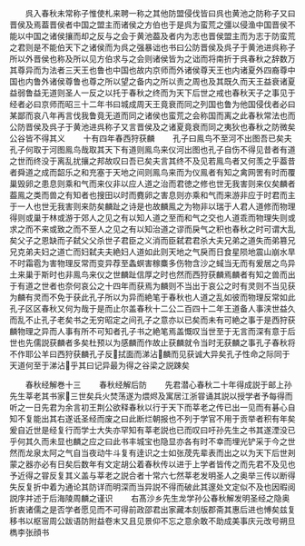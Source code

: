 <!-- { "loadSidebar": true } -->
　　呉入春秋未常称子惟使札来聘一称之其他防盟侵伐皆曰呉也黄池之防称子又曰晋侯及焉葢晋侯者中国之盟主而诸侯之方伯也于是呉为蛮荒之彊以侵渔中国晋侯不能以中国之诸侯攘而却之反与之会于黄池葢及者内为志也晋侯盟主而为志于防蛮荒之君则是不能伯天下之诸侯而为呉之强暴诎也书曰公防晋侯及呉子于黄池进呉称子所以外晋侯也称及所以见方伯求与之会则诸侯皆为之诎而将南折于呉春秋之辞数万其尊异而为法者三天王也鲁也中国也故内京师而外诸侯尊天王也内诸夏外四裔尊中国也内鲁外诸侯尊鲁也尊之所以望之备内之所以责之周也及其既久而天王益衰诸夏益弱鲁益无道则圣人一反之以托于春秋之终而为天下后世之戒也春秋天子之事见于经者必曰京师而昭三十二年书曰城成周天王竟衰而同之列国也鲁为他国侵伐者必曰某鄙而哀八年再言伐我鲁竟无道而同之诸侯也蛮荒之会称国而离之此春秋常法也而公防晋侯及呉子于黄池进呉称子又言晋侯及之诸夏竟衰而同之夷狄也春秋之防微矣公谷皆不得其义
　　十有四年春西狩获麟
　　孔子曰鳯鸟不至河不出图吾已矣夫孔子何取于河图鳯鸟哉取其天下有道则鳯鸟来仪河出图也孔子自伤不得见昔者有道之世而终没于离乱扰攘之邦故叹曰吾已矣夫言其终不及见若鳯鸟者又何羡之乎葢昔者舜道之成而韶乐之和充塞于天地之间则鳯鸟来而为仪鳯者有知之禽网罟有时而覆巢毁卵之患息则乘和气而来仪非以应人道之治而君徳之修也世无我害则来仪矣麟者葢鳯之类而兽之有知者也搜田以时而麑卵之害息则亦乘和气而来游非应于时君而主于一人也世无我害则来防矣麟趾之诗是也故麟鳯之为物非以瑞于人君人道修而物理得则或巢于林或游于郊人之见之有以知人道之至而和气之交也人道乖而物理失则或求之而不来或致之而不至人之见之有以知治道之谬而戾气之积也春秋之时可谓大乱矣父子之恩缺而子弑父父杀世子君臣之义消而臣弑君君杀大夫兄弟之道失而弟篡兄兄克弟夫妇之道亡而妇弑夫夫絶妇人道如此则天地之气戾而日食星陨地震山崩水旱不时霜雹为害物理反常而变异荐至螽螟害稼麋多伤物含沙之蜮当无而有爰居之鸟异土来巢于斯时也非鳯鸟来仪之世麟趾信厚之时也然而西狩获麟焉麟者有知之兽而出于有道之世者也奈何哀公之十四年而获焉为麟则不当出于哀公之时有灵则不当见获为麟有灵而不免于获此孔子所以为异而絶笔于春秋也人道之乱如彼而物理反常如此孔子区区春秋又何为哉于是而止尔盖春秋十二公二百四十二年王道备人事浃世益久而乱不止孔子老矣书之无穷昭定之间孔子之意亦以已矣而未有可絶之事于是西狩获麟物理之异而人事有所不可知者孔子书之絶笔焉盖慨叹当世至于无言而深有意于后世也先儒説获麟者多矣杜预以为感麟而作故止获麟就令当时无获麟之事孔子春秋将不作耶公羊曰西狩获麟孔子反拭面而涕沾麟而见获诚大异矣孔子性命之际同于天道何至于涕沾乎其曰记异最为得之谷梁之説踈矣







　　春秋经解巻十三
　　春秋经解后防
　　先君潜心春秋二十年得成説于邮上孙先生莘老其书家三世矣兵火焚荡遂为煨烬及寓居江浙甞诵其説以授学者予每得而听之一日先君为余言初王荆公欲释春秋以行于天下而莘老之传已出一见而有碁心自知不复能出其右遂诋圣经而废之曰此断烂朝报也不列于学官不用于贡举者积有年矣爰自近世是经复行而学士大失亦罕知有莘老説也已而叹曰吁孙先生之书其遂湮没已乎何其久而未显也麟之应之曰此书丰城宝也隐显亦各有时不幸而埋光铲采于今之世然而龙泉太阿之气自当夜动牛斗复有逹识之士如张荗先辈表而出之以为天下后世刔蒙之器亦必有日矣后数年有文定胡公着春秋传以进于上学者皆传之而先君不及见也予近得之甞反复其义盖与莘老之説合者十常六七然莘老发明圣人之奥举三传以断得失反复折中着为通论其防详而明深而当异説不得而破此其邃处文定似不及也因暇阅説序并述于后海陵周麟之谨识
　　右髙沙乡先生龙学孙公春秋解发明圣经之隐奥折衷诸儒之是否学者愿见而不可得前政邵君出家藏本刻版郡斋其惠后进也愽矣兹复移书以枢宻周公跋语防附益卷末又且见景仰不忘之意余敢不助成美事庆元改号朔旦檇李张顔书









